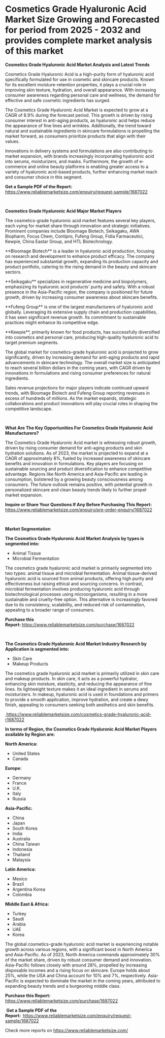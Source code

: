 <p><h1>Cosmetics Grade Hyaluronic Acid Market Size Growing and Forecasted for period from 2025 - 2032 and provides complete market analysis of this market</h1></p><p><strong>Cosmetics Grade Hyaluronic Acid Market Analysis and Latest Trends</strong></p>
<p><p>Cosmetics Grade Hyaluronic Acid is a high-purity form of hyaluronic acid specifically formulated for use in cosmetic and skincare products. Known for its excellent moisture-retention properties, it plays a crucial role in improving skin texture, hydration, and overall appearance. With increasing consumer awareness regarding personal care and wellness, the demand for effective and safe cosmetic ingredients has surged.</p><p>The Cosmetics Grade Hyaluronic Acid Market is expected to grow at a CAGR of 8.9% during the forecast period. This growth is driven by rising consumer interest in anti-aging products, as hyaluronic acid helps reduce the appearance of fine lines and wrinkles. Additionally, the trend toward natural and sustainable ingredients in skincare formulations is propelling the market forward, as consumers prioritize products that align with their values.</p><p>Innovations in delivery systems and formulations are also contributing to market expansion, with brands increasingly incorporating hyaluronic acid into serums, moisturizers, and masks. Furthermore, the growth of e-commerce and online beauty platforms is enabling greater access to a variety of hyaluronic acid-based products, further enhancing market reach and consumer choice in this segment.</p></p>
<p><strong>Get a Sample PDF of the Report:&nbsp;</strong> <a href="https://www.reliablemarketsize.com/enquiry/request-sample/1687022?utm_campaign=3068&utm_medium=2&utm_source=Github&utm_content=ia&utm_term=26032025&utm_id=cosmetics-grade-hyaluronic-acid">https://www.reliablemarketsize.com/enquiry/request-sample/1687022</a></p>
<p>&nbsp;</p>
<p><strong>Cosmetics Grade Hyaluronic Acid Major Market Players</strong></p>
<p><p>The cosmetics-grade hyaluronic acid market features several key players, each vying for market share through innovation and strategic initiatives. Prominent companies include Bloomage Biotech, Seikagaku, AWA Biopharm, Focus Chem, Contipro, Fufeng Group, Fidia Farmaceutici, Kewpie, China Eastar Group, and HTL Biotechnology.</p><p>**Bloomage Biotech** is a leader in hyaluronic acid production, focusing on research and development to enhance product efficacy. The company has experienced substantial growth, expanding its production capacity and product portfolio, catering to the rising demand in the beauty and skincare sectors.</p><p>**Seikagaku** specializes in regenerative medicine and biopolymers, emphasizing its hyaluronic acid products' purity and safety. With a robust presence in the Asia-Pacific region, the company is positioned for future growth, driven by increasing consumer awareness about skincare benefits.</p><p>**Fufeng Group** is one of the largest manufacturers of hyaluronic acid globally. Leveraging its extensive supply chain and production capabilities, it has seen significant revenue growth. Its commitment to sustainable practices might enhance its competitive edge.</p><p>**Kewpie**, primarily known for food products, has successfully diversified into cosmetics and personal care, producing high-quality hyaluronic acid to target premium segments.</p><p>The global market for cosmetics-grade hyaluronic acid is projected to grow significantly, driven by increasing demand for anti-aging products and rapid advancements in skincare technology. The overall market size is anticipated to reach several billion dollars in the coming years, with CAGR driven by innovations in formulations and rising consumer preferences for natural ingredients.</p><p>Sales revenue projections for major players indicate continued upward trends, with Bloomage Biotech and Fufeng Group reporting revenues in excess of hundreds of millions. As the market expands, strategic collaborations and product innovations will play crucial roles in shaping the competitive landscape.</p></p>
<p>&nbsp;</p>
<p><strong>What Are The Key Opportunities For Cosmetics Grade Hyaluronic Acid Manufacturers?</strong></p>
<p><p>The Cosmetics Grade Hyaluronic Acid market is witnessing robust growth, driven by rising consumer demand for anti-aging products and skin hydration solutions. As of 2023, the market is projected to expand at a CAGR of approximately 8%, fueled by increased awareness of skincare benefits and innovation in formulations. Key players are focusing on sustainable sourcing and product diversification to enhance competitive advantage. Regions like North America and Asia-Pacific are leading in consumption, bolstered by a growing beauty consciousness among consumers. The future outlook remains positive, with potential growth in personalized skincare and clean beauty trends likely to further propel market expansion.</p></p>
<p><strong>Inquire or Share Your Questions If Any Before Purchasing This Report:</strong> <a href="https://www.reliablemarketsize.com/enquiry/pre-order-enquiry/1687022?utm_campaign=3068&utm_medium=2&utm_source=Github&utm_content=ia&utm_term=26032025&utm_id=cosmetics-grade-hyaluronic-acid">https://www.reliablemarketsize.com/enquiry/pre-order-enquiry/1687022</a></p>
<p>&nbsp;</p>
<p><strong>Market Segmentation</strong></p>
<p><strong>The Cosmetics Grade Hyaluronic Acid Market Analysis by types is segmented into:</strong></p>
<p><ul><li>Animal Tissue</li><li>Microbial Fermentation</li></ul></p>
<p><p>The cosmetics grade hyaluronic acid market is primarily segmented into two types: animal tissue and microbial fermentation. Animal tissue-derived hyaluronic acid is sourced from animal products, offering high purity and effectiveness but raising ethical and sourcing concerns. In contrast, microbial fermentation involves producing hyaluronic acid through biotechnological processes using microorganisms, resulting in a more sustainable and cruelty-free option. This alternative is increasingly favored due to its consistency, scalability, and reduced risk of contamination, appealing to a broader range of consumers.</p></p>
<p><strong>Purchase this Report:&nbsp;</strong><a href="https://www.reliablemarketsize.com/purchase/1687022?utm_campaign=3068&utm_medium=2&utm_source=Github&utm_content=ia&utm_term=26032025&utm_id=cosmetics-grade-hyaluronic-acid">https://www.reliablemarketsize.com/purchase/1687022</a></p>
<p>&nbsp;</p>
<p><strong>The Cosmetics Grade Hyaluronic Acid Market Industry Research by Application is segmented into:</strong></p>
<p><ul><li>Skin Care</li><li>Makeup Products</li></ul></p>
<p><p>The cosmetics grade hyaluronic acid market is primarily utilized in skin care and makeup products. In skin care, it acts as a powerful hydrator, enhancing skin moisture, elasticity, and reducing the appearance of fine lines. Its lightweight texture makes it an ideal ingredient in serums and moisturizers. In makeup, hyaluronic acid is used in foundations and primers to provide a smooth application, improve hydration, and create a dewy finish, appealing to consumers seeking both aesthetics and skin benefits.</p></p>
<p><a href="https://www.reliablemarketsize.com/cosmetics-grade-hyaluronic-acid-r1687022?utm_campaign=3068&utm_medium=2&utm_source=Github&utm_content=ia&utm_term=26032025&utm_id=cosmetics-grade-hyaluronic-acid">&nbsp;https://www.reliablemarketsize.com/cosmetics-grade-hyaluronic-acid-r1687022</a></p>
<p><strong>In terms of Region, the Cosmetics Grade Hyaluronic Acid Market Players available by Region are:</strong></p>
<p>
    <p> <strong> North America: </strong>
        <ul>
            <li>United States</li>
            <li>Canada</li>
        </ul>
        </p> 
    <p> <strong> Europe: </strong>
        <ul>
            <li>Germany</li>
            <li>France</li>
            <li>U.K.</li>
            <li>Italy</li>
            <li>Russia</li>
        </ul>
        </p> 
    <p> <strong> Asia-Pacific: </strong>
        <ul>
            <li>China</li>
            <li>Japan</li>
            <li>South Korea</li>
            <li>India</li>
            <li>Australia</li>
            <li>China Taiwan</li>
            <li>Indonesia</li>
            <li>Thailand</li>
            <li>Malaysia</li>
        </ul>
        </p> 
    <p> <strong> Latin America: </strong>
        <ul>
            <li>Mexico</li>
            <li>Brazil</li>
            <li>Argentina Korea</li>
            <li>Colombia</li>
        </ul>
        </p> 
    <p> <strong> Middle East & Africa: </strong>
        <ul>
            <li>Turkey</li>
            <li>Saudi</li>
            <li>Arabia</li>
            <li>UAE</li>
            <li>Korea</li>
        </ul>
    </p>
    </p>
<p><p>The global cosmetics-grade hyaluronic acid market is experiencing notable growth across various regions, with a significant boost in North America and Asia-Pacific. As of 2023, North America commands approximately 30% of the market share, driven by robust consumer demand and innovation. Asia-Pacific follows closely with around 28%, propelled by increasing disposable incomes and a rising focus on skincare. Europe holds about 25%, while the USA and China account for 10% and 7%, respectively. Asia-Pacific is expected to dominate the market in the coming years, attributed to expanding beauty trends and a burgeoning middle class.</p></p>
<p><strong>Purchase this Report: </strong><a href="https://www.reliablemarketsize.com/purchase/1687022?utm_campaign=3068&utm_medium=2&utm_source=Github&utm_content=ia&utm_term=26032025&utm_id=cosmetics-grade-hyaluronic-acid">https://www.reliablemarketsize.com/purchase/1687022</a></p>
<p>&nbsp;<strong>Get a Sample PDF of the Report:&nbsp;&nbsp;</strong><a href="https://www.reliablemarketsize.com/enquiry/request-sample/1687022?utm_campaign=3068&utm_medium=2&utm_source=Github&utm_content=ia&utm_term=26032025&utm_id=cosmetics-grade-hyaluronic-acid">https://www.reliablemarketsize.com/enquiry/request-sample/1687022</a></p>
<p><strong></strong></p>
<p>Check more reports on <a href="https://www.reliablemarketsize.com/?utm_campaign=3068&utm_medium=2&utm_source=Github&utm_content=ia&utm_term=26032025&utm_id=cosmetics-grade-hyaluronic-acid">https://www.reliablemarketsize.com/</a></p>